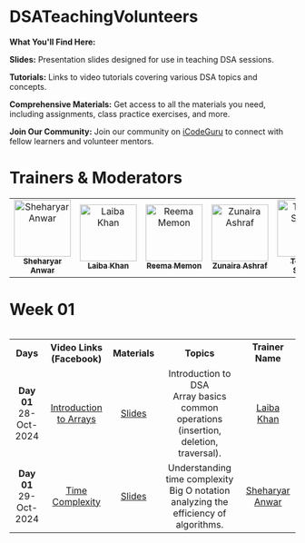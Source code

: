 # DSATeachingVolunteers

 **What You'll Find Here:**

**Slides:** Presentation slides designed for use in teaching DSA sessions.

**Tutorials:** Links to video tutorials covering various DSA topics and concepts.

**Comprehensive Materials:** Get access to all the materials you need, including assignments, class practice exercises, and more.

**Join Our Community:** Join our community on [iCodeGuru](www.icode.guru/join) to connect with fellow learners and volunteer mentors.

# Trainers & Moderators

<table >
    <tbody>
        <tr>
            <td align="center">
                <a href="Your Github URL Here">
                    <img src="Your Image/Avatar Url Here" width="100px;" alt="Sheharyar Anwar"/>
                    <br />
                    <sub><b>Sheharyar Anwar</b></sub>
                </a> 
            </td>
          <td align="center">
                <a href="https://github.com/LaibaKhan112">
                    <img src="https://avatars.githubusercontent.com/u/154888503?v=4" width="100px;" alt="Laiba Khan"/>
                    <br />
                    <sub><b>Laiba Khan</b></sub>
                </a> 
            </td>
            <td align="center">
                <a href="https://github.com/reemamemon">
                    <img src="https://avatars.githubusercontent.com/u/154791336?v=4" width="100px;" alt="Reema Memon"/>
                    <br />
                    <sub><b>Reema Memon</b></sub>
                </a> 
            </td>
            <td align="center">
                <a href="Your Github URL Here">
                    <img src="Your Image/Avatar Url Here" width="100px;" alt="Zunaira Ashraf"/>
                    <br />
                    <sub><b>Zunaira Ashraf</b></sub>
                </a> 
            </td>
            <td align="center">
                <a href="https://github.com/TouqeerShahid951">
                    <img src="https://avatars.githubusercontent.com/u/ 73354832?v=4" width="100px;" alt="Touqeer Shahid"/>
                    <br />
                    <sub><b>Touqeer Shahid</b></sub>
                </a> 
            </td>
            </tr> 
</tbody>
<table>




# Week 01
<table>
    <tbody>
     <tr>
      <th>Days</th>
      <th>Video Links (Facebook)</br></th>
      <th>Materials</th>
     <th>Topics</th>
   <td align="center"><b>Trainer Name</b></td>
     </tr>  
        <tr>
    <td align="center"><b>Day 01</b></br>28-Oct-2024</td>
    <td align="center"><a href="https://fb.watch/vwH6w6S1qD/">Introduction to Arrays</br></td>
    <td align="center" ><a href="https://docs.google.com/presentation/d/1PfieuQDT6p_lkF2dzPNp9hzykvfch67f/edit?usp=sharing&ouid=102760939971131448070&rtpof=true&sd=true">Slides</td>
        <td align="center">Introduction to DSA<br/> Array basics<br/> common operations (insertion, deletion, traversal).</td>
      <td align="center"><a href="https://www.linkedin.com/in/laiba-khan-325ba623a/">Laiba Khan</td>
  </tr>
        <tr>
    <td align="center"><b>Day 01</b></br>29-Oct-2024</td>
    <td align="center"><a href="https://fb.watch/vwICJ25wfB/">Time Complexity</br></td>
    <td align="center" ><a href="">Slides</td>
        <td align="center"> Understanding time complexity<br/> Big O notation<br/> analyzing the efficiency of algorithms.</td>
      <td align="center"><a href="https://www.linkedin.com/in/laiba-khan-325ba623a/">Sheharyar Anwar</td>
  </tr>
</tbody>
<table>


